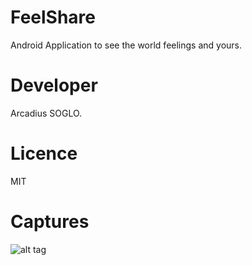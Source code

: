 # FeelShare
Android Application to see the world feelings and yours.

# Developer
Arcadius SOGLO.

# Licence
MIT

# Captures

![alt tag](feelshare/captures/ecran1.png)


